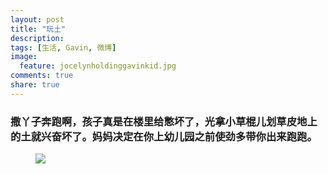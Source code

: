 ```yaml
---
layout: post
title: "玩土"
description: 
tags: [生活, Gavin, 微博]
image:
  feature: jocelynholdinggavinkid.jpg
comments: true
share: true
---
```


### 撒丫子奔跑啊，孩子真是在楼里给憋坏了，光拿小草棍儿划草皮地上的土就兴奋坏了。妈妈决定在你上幼儿园之前使劲多带你出来跑跑。 ###


<figure>
  <a href="http://i.imgur.com/7V82ly6.jpg">
  <img src="http://i.imgur.com/7V82ly6.jpg">
  </a>
</figure>